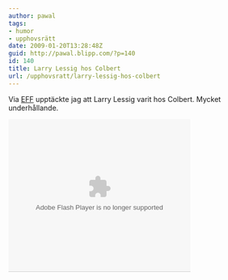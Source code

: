 ```yaml
---
author: pawal
tags:
- humor
- upphovsrätt
date: 2009-01-20T13:28:48Z
guid: http://pawal.blipp.com/?p=140
id: 140
title: Larry Lessig hos Colbert
url: /upphovsratt/larry-lessig-hos-colbert
---
```


Via <a
href="http://www.eff.org/deeplinks/2009/01/larry-lessig-colbert-report">EFF</a>
upptäckte jag att Larry Lessig varit hos Colbert. Mycket
underhållande.

<div class='cc_box' style='position:relative'></div><embed
style='float:left; clear:left;'
src='http://media.mtvnservices.com/mgid:cms:item:comedycentral.com:215454'
width='360' height='301' type='application/x-shockwave-flash'
wmode='window' allowFullscreen='true' flashvars='autoPlay=false'
allowscriptaccess='always' allownetworking='all'
bgcolor='#000000'></embed><div class='cc_links' style='float:left;
clear:left; width:358px; border:solid 1px #cfcfcf; border-top:0px;
font:10px Arial,Helvetica,Verdana,sans-serif; color:#b9b9b9;
background-color:#f5f5f5;'></div>


